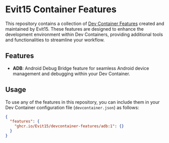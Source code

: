 # Evit15 Container Features

This repository contains a collection of [Dev Container Features](https://containers.dev/implementors/features/) created and maintained by Evit15. These features are designed to enhance the development environment within Dev Containers, providing additional tools and functionalities to streamline your workflow.

## Features
- **ADB**: Android Debug Bridge feature for seamless Android device management and debugging within your Dev Container.

## Usage
To use any of the features in this repository, you can include them in your Dev Container configuration file (`devcontainer.json`) as follows:

```json
{
  "features": {
    "ghcr.io/Evit15/devcontainer-features/adb:1": {}
  }
}
```
